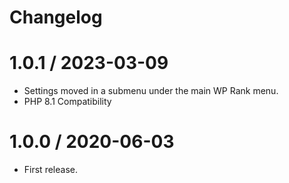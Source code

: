 # Changelog

# 1.0.1 / 2023-03-09

- Settings moved in a submenu under the main WP Rank menu.
- PHP 8.1 Compatibility

# 1.0.0 / 2020-06-03

- First release.
